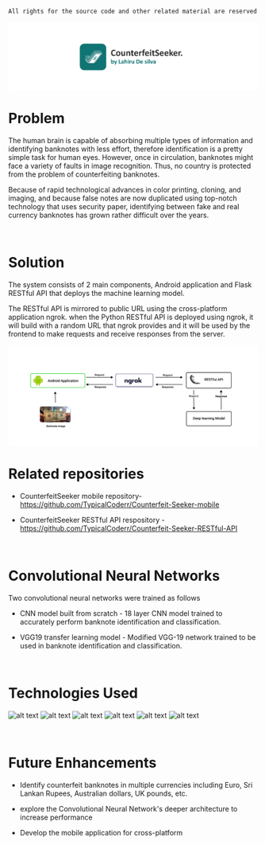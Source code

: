 `All rights for the source code and other related material are reserved`

<img src="image1.png" align="center" width="800">


# Problem
The human brain is capable of absorbing multiple types of information and identifying 
banknotes with less effort, therefore identification is a pretty simple task for human eyes.
However, once in circulation, banknotes might face a variety of faults in image 
recognition. Thus, no country is protected from the problem of counterfeiting banknotes. 

Because of rapid technological advances in color printing, cloning, and imaging, and 
because false notes are now duplicated using top-notch technology that uses security 
paper, identifying between fake and real currency banknotes has grown rather difficult 
over the years.

<br />

# Solution
The system consists of 2 main components, Android application and Flask RESTful API
 that deploys the machine learning model.

The RESTful API is mirrored to public URL using the cross-platform application ngrok. when the Python
RESTful API is deployed using ngrok, it will build with a random URL that ngrok provides and it will be 
used by the frontend to make requests and receive responses from the server.

<img src="image2.png" align="center">

<br />

# Related repositories
  
- CounterfeitSeeker mobile repository- https://github.com/TypicalCoderr/Counterfeit-Seeker-mobile

- CounterfeitSeeker RESTful API respository - https://github.com/TypicalCoderr/Counterfeit-Seeker-RESTful-API

<br />

# Convolutional Neural Networks
Two convolutional neural networks were trained as follows

- CNN model built from scratch - 18 layer CNN model trained to accurately perform banknote identification and classification.

- VGG19 transfer learning model - Modified VGG-19 network trained to be used in banknote identification and classification.

<br />

# Technologies Used
![ alt text ](https://img.shields.io/badge/Python-3.8.8-3776AB?style=for-the-badge&logo=Python) 
![ alt text ](https://img.shields.io/badge/Jupyter-6.3.0-F37626?style=for-the-badge&logo=Jupyter) 
![ alt text ](https://img.shields.io/badge/TensorFlow-2.7.0-FF6F00?style=for-the-badge&logo=TensorFlow) 
![ alt text ](https://img.shields.io/badge/Keras-2.7.0-D00000?style=for-the-badge&logo=Keras) 
![ alt text ](https://img.shields.io/badge/Android-8.0-3DDC84?style=for-the-badge&logo=Android) 
![ alt text ](https://img.shields.io/badge/Flask-2.0-000000?style=for-the-badge&logo=Flask) 

<br />

# Future Enhancements

- Identify counterfeit banknotes in multiple currencies including Euro, Sri Lankan Rupees, Australian dollars, UK pounds, etc.

- explore the Convolutional Neural Network's deeper architecture to increase performance 

- Develop the mobile application for cross-platform


